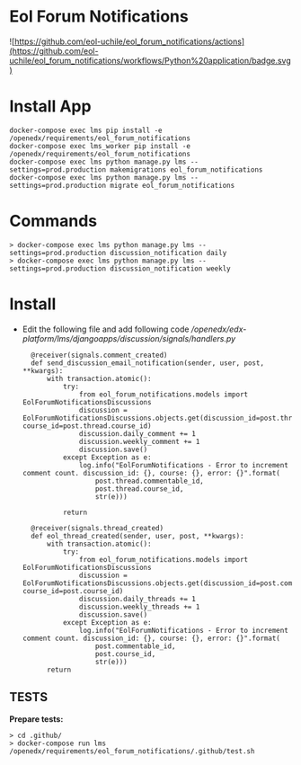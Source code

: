 # Eol Forum Notifications

![https://github.com/eol-uchile/eol_forum_notifications/actions](https://github.com/eol-uchile/eol_forum_notifications/workflows/Python%20application/badge.svg)


# Install App

    docker-compose exec lms pip install -e /openedx/requirements/eol_forum_notifications
    docker-compose exec lms_worker pip install -e /openedx/requirements/eol_forum_notifications
    docker-compose exec lms python manage.py lms --settings=prod.production makemigrations eol_forum_notifications
    docker-compose exec lms python manage.py lms --settings=prod.production migrate eol_forum_notifications


# Commands

    > docker-compose exec lms python manage.py lms --settings=prod.production discussion_notification daily
    > docker-compose exec lms python manage.py lms --settings=prod.production discussion_notification weekly


# Install

- Edit the following file and add following code _/openedx/edx-platform/lms/djangoapps/discussion/signals/handlers.py_

        @receiver(signals.comment_created)
        def send_discussion_email_notification(sender, user, post, **kwargs):
            with transaction.atomic():
                try:
                    from eol_forum_notifications.models import EolForumNotificationsDiscussions
                    discussion = EolForumNotificationsDiscussions.objects.get(discussion_id=post.thread.commentable_id, course_id=post.thread.course_id)
                    discussion.daily_comment += 1
                    discussion.weekly_comment += 1
                    discussion.save()
                except Exception as e:
                    log.info("EolForumNotifications - Error to increment comment count. discussion_id: {}, course: {}, error: {}".format(
                        post.thread.commentable_id,
                        post.thread.course_id,
                        str(e)))
           
                return

        @receiver(signals.thread_created)
        def eol_thread_created(sender, user, post, **kwargs):
            with transaction.atomic():
                try:
                    from eol_forum_notifications.models import EolForumNotificationsDiscussions
                    discussion = EolForumNotificationsDiscussions.objects.get(discussion_id=post.commentable_id, course_id=post.course_id)
                    discussion.daily_threads += 1
                    discussion.weekly_threads += 1
                    discussion.save()
                except Exception as e:
                    log.info("EolForumNotifications - Error to increment comment count. discussion_id: {}, course: {}, error: {}".format(
                        post.commentable_id,
                        post.course_id,
                        str(e)))
            return

## TESTS
**Prepare tests:**

    > cd .github/
    > docker-compose run lms /openedx/requirements/eol_forum_notifications/.github/test.sh

